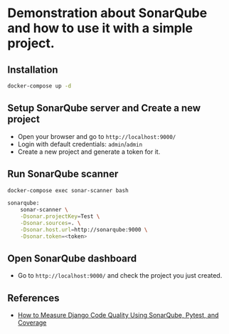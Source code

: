 # Demonstration about SonarQube and how to use it with a simple project.

## Installation

```bash
docker-compose up -d
```

## Setup SonarQube server and Create a new project
- Open your browser and go to `http://localhost:9000/`
- Login with default credentials: `admin`/`admin`
- Create a new project and generate a token for it.

## Run SonarQube scanner
```bash
docker-compose exec sonar-scanner bash
```

```bash
sonarqube:
	sonar-scanner \
	-Dsonar.projectKey=Test \
	-Dsonar.sources=. \
	-Dsonar.host.url=http://sonarqube:9000 \
	-Dsonar.token=<token>
```

## Open SonarQube dashboard
- Go to `http://localhost:9000/` and check the project you just created.

## References
- [How to Measure Django Code Quality Using SonarQube, Pytest, and Coverage](https://www.freecodecamp.org/news/how-to-measure-django-code-quality-using-sonarqube-pytest-and-coverage/)